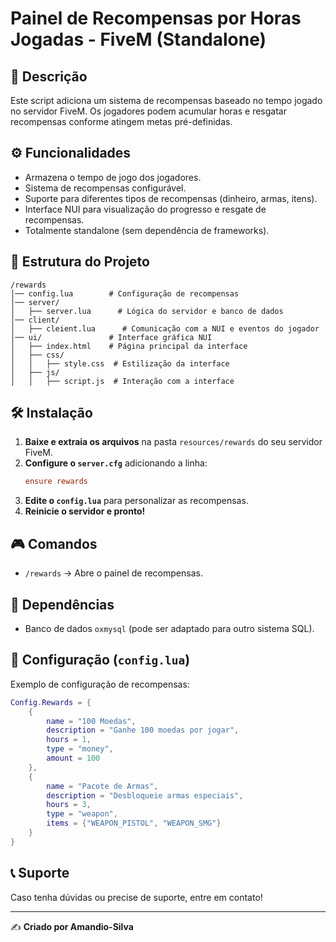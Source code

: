 # Painel de Recompensas por Horas Jogadas - FiveM (Standalone)

## 📌 Descrição
Este script adiciona um sistema de recompensas baseado no tempo jogado no servidor FiveM. Os jogadores podem acumular horas e resgatar recompensas conforme atingem metas pré-definidas.

## ⚙️ Funcionalidades
- Armazena o tempo de jogo dos jogadores.
- Sistema de recompensas configurável.
- Suporte para diferentes tipos de recompensas (dinheiro, armas, itens).
- Interface NUI para visualização do progresso e resgate de recompensas.
- Totalmente standalone (sem dependência de frameworks).

## 📂 Estrutura do Projeto
```
/rewards
│── config.lua        # Configuração de recompensas
│── server/          
│   ├── server.lua      # Lógica do servidor e banco de dados
│── client/          
│   ├── cleient.lua      # Comunicação com a NUI e eventos do jogador
│── ui/               # Interface gráfica NUI
│   ├── index.html    # Página principal da interface
│   ├── css/         
│   │   ├── style.css  # Estilização da interface
│   ├── js/          
│   │   ├── script.js  # Interação com a interface
```

## 🛠️ Instalação
1. **Baixe e extraia os arquivos** na pasta `resources/rewards` do seu servidor FiveM.
2. **Configure o `server.cfg`** adicionando a linha:
   ```cfg
   ensure rewards
   ```
3. **Edite o `config.lua`** para personalizar as recompensas.
4. **Reinicie o servidor e pronto!**

## 🎮 Comandos
- `/rewards` → Abre o painel de recompensas.

## 🔧 Dependências
- Banco de dados `oxmysql` (pode ser adaptado para outro sistema SQL).

## 📝 Configuração (`config.lua`)
Exemplo de configuração de recompensas:
```lua
Config.Rewards = {
    {
        name = "100 Moedas",
        description = "Ganhe 100 moedas por jogar",
        hours = 1,
        type = "money",
        amount = 100
    },
    {
        name = "Pacote de Armas",
        description = "Desbloqueie armas especiais",
        hours = 3,
        type = "weapon",
        items = {"WEAPON_PISTOL", "WEAPON_SMG"}
    }
}
```

## 📞 Suporte
Caso tenha dúvidas ou precise de suporte, entre em contato!

---
✍️ **Criado por Amandio-Silva**
